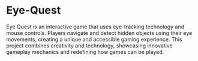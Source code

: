 # Eye-Quest
Eye Quest is an interactive game that uses eye-tracking technology and mouse controls. Players navigate and detect hidden objects using their eye movements, creating a unique and accessible gaming experience. This project combines creativity and technology, showcasing innovative gameplay mechanics and redefining how games can be played.
